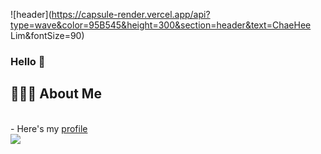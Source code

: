 

<!--
**hee2425/hee2425** is a ✨ _special_ ✨ repository because its `README.md` (this file) appears on your GitHub profile.

Here are some ideas to get you started:

- 🔭 I’m currently working on ...
- 🌱 I’m currently learning ...
- 👯 I’m looking to collaborate on ...
- 🤔 I’m looking for help with ...
- 💬 Ask me about ...
- 📫 How to reach me: ...
- 😄 Pronouns: ...
- ⚡ Fun fact: ...
-->

![header](https://capsule-render.vercel.app/api?type=wave&color=95B545&height=300&section=header&text=ChaeHee Lim&fontSize=90)

### Hello 👋



## 👩🏻‍💻 About Me
<br>
- Here's my <a target="_blank" href="https://leeward-brow-1da.notion.site/dcba81e30912475daffc284d9129aa1d">profile</a>
</br>




<img src="https://img.shields.io/badge/React-61DAFB?style=flat-square&logo=React&logoColor=white"/>

